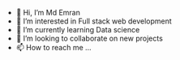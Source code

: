- 👋 Hi, I’m Md Emran
- 👀 I’m interested in Full stack web development
- 🌱 I’m currently learning Data science
- 💞️ I’m looking to collaborate on new projects
- 📫 How to reach me ...
